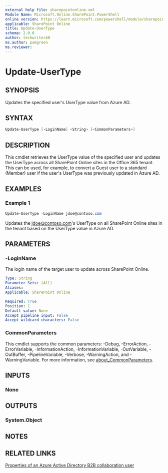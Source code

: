 ```yaml
---
external help file: sharepointonline.xml
Module Name: Microsoft.Online.SharePoint.PowerShell
online version: https://learn.microsoft.com/powershell/module/sharepoint-online/update-usertype
applicable: SharePoint Online
title: Update-UserType
schema: 2.0.0
author: techwriter40
ms.author: pamgreen
ms.reviewer:
---
```


# Update-UserType

## SYNOPSIS

Updates the specified user's UserType value from Azure AD.

## SYNTAX

```powershell
Update-UserType [-LoginName] <String> [<CommonParameters>]
```

## DESCRIPTION

This cmdlet retrieves the UserType value of the specified user and updates the UserType across all SharePoint Online sites in the Office 365 tenant. This can be used, for example, to convert a Guest user to a standard (Member) user if the user's UserType was previously updated in Azure AD.

## EXAMPLES

### Example 1

```powershell
Update-UserType -LoginName jdoe@contoso.com
```

Updates the jdoe@contoso.com's UserType on all SharePoint Online sites in the tenant based on the UserType value in Azure AD.

## PARAMETERS

### -LoginName

The login name of the target user to update across SharePoint Online.

```yaml
Type: String
Parameter Sets: (All)
Aliases:
Applicable: SharePoint Online

Required: True
Position: 1
Default value: None
Accept pipeline input: False
Accept wildcard characters: False
```

### CommonParameters

This cmdlet supports the common parameters: -Debug, -ErrorAction, -ErrorVariable, -InformationAction, -InformationVariable, -OutVariable, -OutBuffer, -PipelineVariable, -Verbose, -WarningAction, and -WarningVariable. For more information, see [about_CommonParameters](http://go.microsoft.com/fwlink/?LinkID=113216).

## INPUTS

### None

## OUTPUTS

### System.Object

## NOTES

## RELATED LINKS

[Properties of an Azure Active Directory B2B collaboration user](https://learn.microsoft.com/azure/active-directory/b2b/user-properties)

